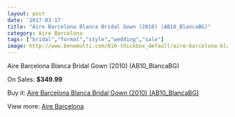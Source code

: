 ```yaml
---
layout: post
date: '2017-03-17'
title: "Aire Barcelona Blanca Bridal Gown (2010) (AB10_BlancaBG)"
category: Aire Barcelona
tags: ["bridal","formal","style","wedding","sale"]
image: http://www.benemulti.com/810-thickbox_default/aire-barcelona-blanca-bridal-gown-2010-ab10blancabg.jpg
---
```

Aire Barcelona Blanca Bridal Gown (2010) (AB10_BlancaBG)

On Sales: **$349.99**
<a href="https://www.benemulti.com/en/aire-barcelona/315-aire-barcelona-blanca-bridal-gown-2010-ab10blancabg.html"><amp-img layout="responsive" width="600" height="600" src="//www.benemulti.com/810-thickbox_default/aire-barcelona-blanca-bridal-gown-2010-ab10blancabg.jpg" alt="Aire Barcelona Blanca Bridal Gown (2010) (AB10_BlancaBG) 0" /></a>
<a href="https://www.benemulti.com/en/aire-barcelona/315-aire-barcelona-blanca-bridal-gown-2010-ab10blancabg.html"><amp-img layout="responsive" width="600" height="600" src="//www.benemulti.com/812-thickbox_default/aire-barcelona-blanca-bridal-gown-2010-ab10blancabg.jpg" alt="Aire Barcelona Blanca Bridal Gown (2010) (AB10_BlancaBG) 1" /></a>
<a href="https://www.benemulti.com/en/aire-barcelona/315-aire-barcelona-blanca-bridal-gown-2010-ab10blancabg.html"><amp-img layout="responsive" width="600" height="600" src="//www.benemulti.com/811-thickbox_default/aire-barcelona-blanca-bridal-gown-2010-ab10blancabg.jpg" alt="Aire Barcelona Blanca Bridal Gown (2010) (AB10_BlancaBG) 2" /></a>

Buy it: [Aire Barcelona Blanca Bridal Gown (2010) (AB10_BlancaBG)](https://www.benemulti.com/en/aire-barcelona/315-aire-barcelona-blanca-bridal-gown-2010-ab10blancabg.html "Aire Barcelona Blanca Bridal Gown (2010) (AB10_BlancaBG)")

View more: [Aire Barcelona](https://www.benemulti.com/en/3-aire-barcelona "Aire Barcelona")